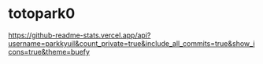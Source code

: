 # totopark0

https://github-readme-stats.vercel.app/api?username=parkkyuil&count_private=true&include_all_commits=true&show_icons=true&theme=buefy
